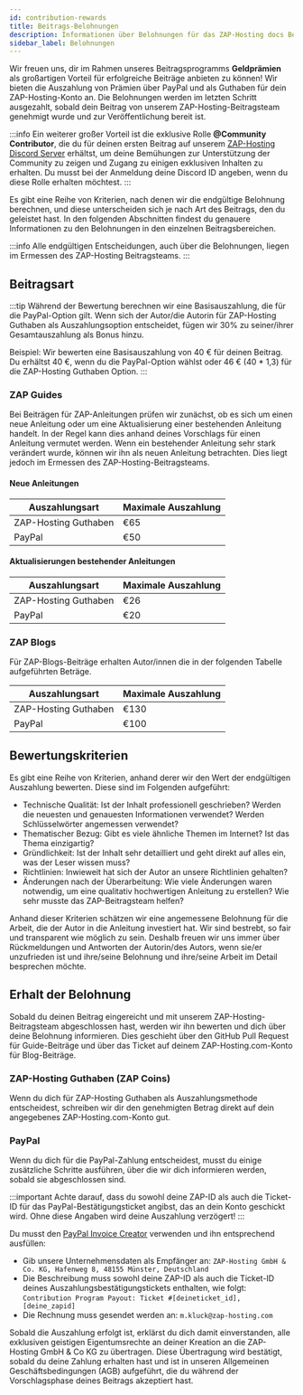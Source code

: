 ```yaml
---
id: contribution-rewards
title: Beitrags-Belohnungen
description: Informationen über Belohnungen für das ZAP-Hosting docs Beitragsprogramm - ZAP-Hosting.com Dokumentation
sidebar_label: Belohnungen
---
```


Wir freuen uns, dir im Rahmen unseres Beitragsprogramms **Geldprämien** als großartigen Vorteil für erfolgreiche Beiträge anbieten zu können! Wir bieten die Auszahlung von Prämien über PayPal und als Guthaben für dein ZAP-Hosting-Konto an. Die Belohnungen werden im letzten Schritt ausgezahlt, sobald dein Beitrag von unserem ZAP-Hosting-Beitragsteam genehmigt wurde und zur Veröffentlichung bereit ist.

:::info
Ein weiterer großer Vorteil ist die exklusive Rolle **@Community Contributor**, die du für deinen ersten Beitrag auf unserem [ZAP-Hosting Discord Server](https://discord.com/invite/zaphosting) erhältst, um deine Bemühungen zur Unterstützung der Community zu zeigen und Zugang zu einigen exklusiven Inhalten zu erhalten. Du musst bei der Anmeldung deine Discord ID angeben, wenn du diese Rolle erhalten möchtest.
:::

Es gibt eine Reihe von Kriterien, nach denen wir die endgültige Belohnung berechnen, und diese unterscheiden sich je nach Art des Beitrags, den du geleistet hast. In den folgenden Abschnitten findest du genauere Informationen zu den Belohnungen in den einzelnen Beitragsbereichen.

:::info
Alle endgültigen Entscheidungen, auch über die Belohnungen, liegen im Ermessen des ZAP-Hosting Beitragsteams.
:::

## Beitragsart

:::tip
Während der Bewertung berechnen wir eine Basisauszahlung, die für die PayPal-Option gilt. Wenn sich der Autor/die Autorin für ZAP-Hosting Guthaben als Auszahlungsoption entscheidet, fügen wir 30% zu seiner/ihrer Gesamtauszahlung als Bonus hinzu.

Beispiel: Wir bewerten eine Basisauszahlung von 40 € für deinen Beitrag. Du erhältst 40 €, wenn du die PayPal-Option wählst oder 46 € (40 * 1,3) für die ZAP-Hosting Guthaben Option.
:::

### ZAP Guides

Bei Beiträgen für ZAP-Anleitungen prüfen wir zunächst, ob es sich um einen neue Anleitung oder um eine Aktualisierung einer bestehenden Anleitung handelt. In der Regel kann dies anhand deines Vorschlags für einen Anleitung vermutet werden. Wenn ein bestehender Anleitung sehr stark verändert wurde, können wir ihn als neuen Anleitung betrachten. Dies liegt jedoch im Ermessen des ZAP-Hosting-Beitragsteams.

#### Neue Anleitungen
| Auszahlungsart     | Maximale Auszahlung |
| ------------------ | ------------------- |
| ZAP-Hosting Guthaben | €65                 |
| PayPal             | €50                 |

#### Aktualisierungen bestehender Anleitungen
| Auszahlungsart     | Maximale Auszahlung |
| ------------------ | ------------------- |
| ZAP-Hosting Guthaben | €26                 |
| PayPal             | €20                 |

### ZAP Blogs

Für ZAP-Blogs-Beiträge erhalten Autor/innen die in der folgenden Tabelle aufgeführten Beträge.

| Auszahlungsart     | Maximale Auszahlung |
| ------------------ | ------------------- |
| ZAP-Hosting Guthaben | €130                |
| PayPal             | €100                |

## Bewertungskriterien

Es gibt eine Reihe von Kriterien, anhand derer wir den Wert der endgültigen Auszahlung bewerten. Diese sind im Folgenden aufgeführt:
- Technische Qualität: Ist der Inhalt professionell geschrieben? Werden die neuesten und genauesten Informationen verwendet? Werden Schlüsselwörter angemessen verwendet?
- Thematischer Bezug: Gibt es viele ähnliche Themen im Internet? Ist das Thema einzigartig?
- Gründlichkeit: Ist der Inhalt sehr detailliert und geht direkt auf alles ein, was der Leser wissen muss?
- Richtlinien: Inwieweit hat sich der Autor an unsere Richtlinien gehalten?
- Änderungen nach der Überarbeitung: Wie viele Änderungen waren notwendig, um eine qualitativ hochwertigen Anleitung zu erstellen? Wie sehr musste das ZAP-Beitragsteam helfen?

Anhand dieser Kriterien schätzen wir eine angemessene Belohnung für die Arbeit, die der Autor in die Anleitung investiert hat. Wir sind bestrebt, so fair und transparent wie möglich zu sein. Deshalb freuen wir uns immer über Rückmeldungen und Antworten der Autorin/des Autors, wenn sie/er unzufrieden ist und ihre/seine Belohnung und ihre/seine Arbeit im Detail besprechen möchte.

## Erhalt der Belohnung

Sobald du deinen Beitrag eingereicht und mit unserem ZAP-Hosting-Beitragsteam abgeschlossen hast, werden wir ihn bewerten und dich über deine Belohnung informieren. Dies geschieht über den GitHub Pull Request für Guide-Beiträge und über das Ticket auf deinem ZAP-Hosting.com-Konto für Blog-Beiträge.

### ZAP-Hosting Guthaben (ZAP Coins)

Wenn du dich für ZAP-Hosting Guthaben als Auszahlungsmethode entscheidest, schreiben wir dir den genehmigten Betrag direkt auf dein angegebenes ZAP-Hosting.com-Konto gut.

### PayPal
Wenn du dich für die PayPal-Zahlung entscheidest, musst du einige zusätzliche Schritte ausführen, über die wir dich informieren werden, sobald sie abgeschlossen sind.

:::important
Achte darauf, dass du sowohl deine ZAP-ID als auch die Ticket-ID für das PayPal-Bestätigungsticket angibst, das an dein Konto geschickt wird. Ohne diese Angaben wird deine Auszahlung verzögert!
:::

Du musst den [PayPal Invoice Creator](https://www.paypal.com/invoice/create?fromWidget=newuser) verwenden und ihn entsprechend ausfüllen:

- Gib unsere Unternehmensdaten als Empfänger an: `ZAP-Hosting GmbH & Co. KG, Hafenweg 8, 48155 Münster, Deutschland`
- Die Beschreibung muss sowohl deine ZAP-ID als auch die Ticket-ID deines Auszahlungsbestätigungstickets enthalten, wie folgt: `Contribution Program Payout: Ticket #[deineticket_id], [deine_zapid]`
- Die Rechnung muss gesendet werden an: `m.kluck@zap-hosting.com`

Sobald die Auszahlung erfolgt ist, erklärst du dich damit einverstanden, alle exklusiven geistigen Eigentumsrechte an deiner Kreation an die ZAP-Hosting GmbH & Co KG zu übertragen. Diese Übertragung wird bestätigt, sobald du deine Zahlung erhalten hast und ist in unseren Allgemeinen Geschäftsbedingungen (AGB) aufgeführt, die du während der Vorschlagsphase deines Beitrags akzeptiert hast.
